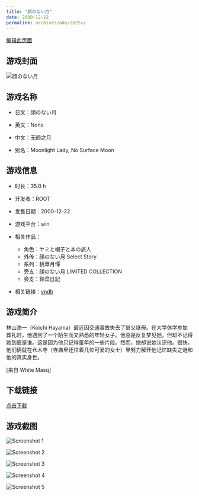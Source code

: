 ```yaml
---
title: "顔のない月"
date: 2000-12-22
permalink: archives/adv/z62tv/
---
```

[编辑此页面](https://github.com/ACG-3/ADV3-source/blob/main/source/_posts/%E9%A1%94%E3%81%AE%E3%81%AA%E3%81%84%E6%9C%88.md)

## 游戏封面

![顔のない月](https://pan.timero.xyz/d/onedrive/img_lib_001/%E9%A1%94%E3%81%AE%E3%81%AA%E3%81%84%E6%9C%88_cover.avif)


## 游戏名称

- 日文：顔のない月
- 英文：None
- 中文：无颜之月

- 别名：Moonlight Lady, No Surface Moon


## 游戏信息

- 时长：35.0 h
- 开发者：ROOT
- 发售日期：2000-12-22
- 游戏平台：win
- 相关作品：
   - 角色：ヤミと帽子と本の旅人
   - 外传：顔のない月 Select Story
   - 系列：桃華月憚
   - 旁支：顔のない月 LIMITED COLLECTION
   - 旁支：鈴菜日記

- 相关链接：[vndb](https://vndb.org/v240)


## 游戏简介

林山浩一（Koichi Hayama）最近因交通事故失去了继父继母。在大学休学参加葬礼时，他遇到了一个陌生而又熟悉的年轻女子。他总是反复梦见她，但却不记得她到底是谁。这是因为他只记得童年的一些片段。然而，她却说她认识他。很快，他们俩就在仓木寺（寺庙里还住着几位可爱的女士）里努力解开他记忆缺失之谜和他的真实身世。

[来自 White Masq］


## 下载链接

[点击下载](https://pan.timero.xyz/onedrive/adv_lib_001/%E9%A1%94%E3%81%AE%E3%81%AA%E3%81%84%E6%9C%88)


## 游戏截图


![Screenshot 1](https://pan.timero.xyz/d/onedrive/img_lib_001/%E9%A1%94%E3%81%AE%E3%81%AA%E3%81%84%E6%9C%88_Screenshot_1.avif)

![Screenshot 2](https://pan.timero.xyz/d/onedrive/img_lib_001/%E9%A1%94%E3%81%AE%E3%81%AA%E3%81%84%E6%9C%88_Screenshot_2.avif)

![Screenshot 3](https://pan.timero.xyz/d/onedrive/img_lib_001/%E9%A1%94%E3%81%AE%E3%81%AA%E3%81%84%E6%9C%88_Screenshot_3.avif)

![Screenshot 4](https://pan.timero.xyz/d/onedrive/img_lib_001/%E9%A1%94%E3%81%AE%E3%81%AA%E3%81%84%E6%9C%88_Screenshot_4.avif)

![Screenshot 5](https://pan.timero.xyz/d/onedrive/img_lib_001/%E9%A1%94%E3%81%AE%E3%81%AA%E3%81%84%E6%9C%88_Screenshot_5.avif)

